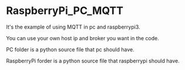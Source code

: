 # RaspberryPi_PC_MQTT

It's the example of using MQTT in pc and raspberrypi3.

You can use your own host ip and broker you want in the code.

PC folder is a python source file that pc should have.

RaspberryPi forder is a python source file that raspberrypi should have. 
